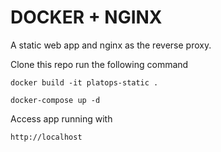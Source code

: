 # DOCKER + NGINX 

A static web app and nginx as the reverse proxy.

Clone this repo run the following command

```
docker build -it platops-static .

docker-compose up -d
```

Access app running with

```
http://localhost
```